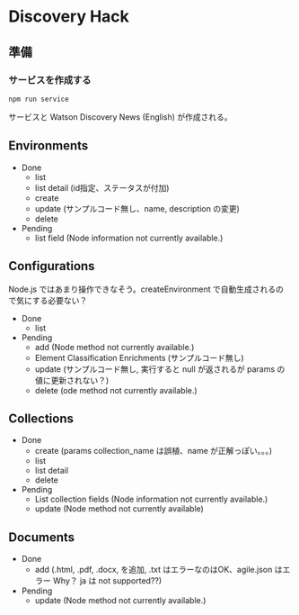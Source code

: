 # Discovery Hack

## 準備

### サービスを作成する

```
npm run service
```

サービスと Watson Discovery News (English) が作成される。

## Environments
* Done
    - list
    - list detail (id指定、ステータスが付加)
    - create
    - update (サンプルコード無し、name, description の変更)
    - delete
* Pending
    - list field (Node information not currently available.)

## Configurations
Node.js ではあまり操作できなそう。createEnvironment で自動生成されるので気にする必要ない？
* Done
    - list
* Pending
    - add (Node method not currently available.)
    - Element Classification Enrichments (サンプルコード無し)
    - update (サンプルコード無し, 実行すると null が返されるが params の値に更新されない？)
    - delete (ode method not currently available.)

## Collections
* Done
    - create (params collection_name は誤植、name が正解っぽい。。。)
    - list
    - list detail
    - delete
* Pending
    - List collection fields (Node information not currently available.)
    - update (Node method not currently available)

## Documents
* Done
    - add (.html, .pdf, .docx, を追加, .txt はエラーなのはOK、agile.json はエラー Why？ ja は not supported??)
* Pending
    - update (Node method not currently available.)